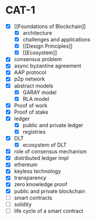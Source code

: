 
# CAT-1

- [X] [[Foundations of Blockchain]]
    - [X] architecture
    - [X] challenges and applications
    - [X] [[Design Principles]]
    - [X] [[Ecosystem]]
- [X] consensus problem
- [X] async byzantine agreement
- [X] AAP protocol
- [X] p2p network
- [X] abstract models
    - [X] GARAY model
    - [X] RLA model
- [X] Proof of work
- [X] Proof of stake
- [X] ledger
    - [X] public and private ledger
    - [X] registries
- [X] DLT
    - [X] ecosystem of DLT
- [X] role of consensus mechanism
- [X] distributed ledger impl
- [X] ethereum
- [X] keyless technology
- [X] transparency
- [X] zero knowledge proof
- [X] public and private blockchain
- [ ] smart contracts
- [ ] solidity
- [ ] life cycle of a smart contract
